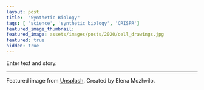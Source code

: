 ```yaml
---
layout: post
title:  "Synthetic Biology"
tags: [ 'science', 'synthetic biology', 'CRISPR']
featured_image_thumbnail:
featured_image: assets/images/posts/2020/cell_drawings.jpg
featured: true
hidden: true
---
```


Enter text and story.

_______________

Featured image from [Unsplash](https://unsplash.com/photos/HRjdJddvPu8). Created by Elena Mozhvilo.